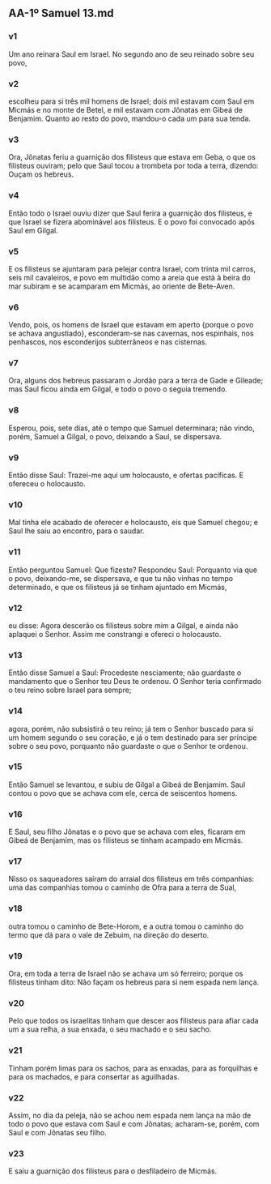 ## AA-1º Samuel 13.md
### v1
 Um ano reinara Saul em Israel. No segundo ano de seu reinado sobre seu povo,
### v2
 escolheu para si três mil homens de Israel; dois mil estavam com Saul em Micmás e no monte de Betel, e mil estavam com Jônatas em Gibeá de Benjamim. Quanto ao resto do povo, mandou-o cada um para sua tenda.
### v3
 Ora, Jônatas feriu a guarnição dos filisteus que estava em Geba, o que os filisteus ouviram; pelo que Saul tocou a trombeta por toda a terra, dizendo: Ouçam os hebreus.
### v4
 Então todo o Israel ouviu dizer que Saul ferira a guarnição dos filisteus, e que Israel se fizera abominável aos filisteus. E o povo foi convocado após Saul em Gilgal.
### v5
 E os filisteus se ajuntaram para pelejar contra Israel, com trinta mil carros, seis mil cavaleiros, e povo em multidão como a areia que está à beira do mar subiram e se acamparam em Micmás, ao oriente de Bete-Aven.
### v6
 Vendo, pois, os homens de Israel que estavam em aperto {porque o povo se achava angustiado}, esconderam-se nas cavernas, nos espinhais, nos penhascos, nos esconderijos subterrâneos e nas cisternas.
### v7
 Ora, alguns dos hebreus passaram o Jordão para a terra de Gade e Gileade; mas Saul ficou ainda em Gilgal, e todo o povo o seguia tremendo.
### v8
 Esperou, pois, sete dias, até o tempo que Samuel determinara; não vindo, porém, Samuel a Gilgal, o povo, deixando a Saul, se dispersava.
### v9
 Então disse Saul: Trazei-me aqui um holocausto, e ofertas pacíficas. E ofereceu o holocausto.
### v10
 Mal tinha ele acabado de oferecer e holocausto, eis que Samuel chegou; e Saul lhe saiu ao encontro, para o saudar.
### v11
 Então perguntou Samuel: Que fizeste? Respondeu Saul: Porquanto via que o povo, deixando-me, se dispersava, e que tu não vinhas no tempo determinado, e que os filisteus já se tinham ajuntado em Micmás,
### v12
 eu disse: Agora descerão os filisteus sobre mim a Gilgal, e ainda não aplaquei o Senhor. Assim me constrangi e ofereci o holocausto.
### v13
 Então disse Samuel a Saul: Procedeste nesciamente; não guardaste o mandamento que o Senhor teu Deus te ordenou. O Senhor teria confirmado o teu reino sobre Israel para sempre;
### v14
 agora, porém, não subsistirá o teu reino; já tem o Senhor buscado para si um homem segundo o seu coração, e já o tem destinado para ser príncipe sobre o seu povo, porquanto não guardaste o que o Senhor te ordenou.
### v15
 Então Samuel se levantou, e subiu de Gilgal a Gibeá de Benjamim. Saul contou o povo que se achava com ele, cerca de seiscentos homens.
### v16
 E Saul, seu filho Jônatas e o povo que se achava com eles, ficaram em Gibeá de Benjamim, mas os filisteus se tinham acampado em Micmás.
### v17
 Nisso os saqueadores saíram do arraial dos filisteus em três companhias: uma das companhias tomou o caminho de Ofra para a terra de Sual,
### v18
 outra tomou o caminho de Bete-Horom, e a outra tomou o caminho do termo que dá para o vale de Zebuim, na direção do deserto.
### v19
 Ora, em toda a terra de Israel não se achava um só ferreiro; porque os filisteus tinham dito: Não façam os hebreus para si nem espada nem lança.
### v20
 Pelo que todos os israelitas tinham que descer aos filisteus para afiar cada um a sua relha, a sua enxada, o seu machado e o seu sacho.
### v21
 Tinham porém limas para os sachos, para as enxadas, para as forquilhas e para os machados, e para consertar as aguilhadas.
### v22
 Assim, no dia da peleja, não se achou nem espada nem lança na mão de todo o povo que estava com Saul e com Jônatas; acharam-se, porém, com Saul e com Jônatas seu filho.
### v23
 E saiu a guarnição dos filisteus para o desfiladeiro de Micmás.
